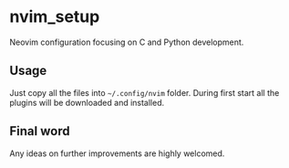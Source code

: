 # nvim_setup
Neovim configuration focusing on C and Python development.

## Usage
Just copy all the files into `~/.config/nvim` folder.
During first start all the plugins will be downloaded and installed.

## Final word
Any ideas on further improvements are highly welcomed.
